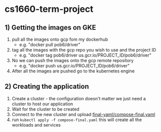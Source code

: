 # cs1660-term-project

## 1) Getting the images on GKE

1. pull all the images onto gcp fom my dockerhub
    * e.g. "docker pull pob6/driver"
2. tag all the images with the gcp repo you wish to use and the project ID
    * e.g. "docker tag pob6/driver us.gcr.io/PROJECT_ID/pob6/driver"
3. No we can push the images onto the gcp remote repository
    * e.g. "docker push us.gcr.io/PROJECT_ID/pob6/driver"
4. After all the images are pushed go to the kubernetes engine

## 2) Creating the application
1. Create a cluster - the configuration doesn't matter we just need a cluster to host our application
2. Wait for the cluster to be created
3. Connect to the new cluster and upload [final-yaml/compose-final.yaml](final-yaml/compose-final.yaml)
4. run `kubectl apply -f compose-final.yaml` this will create all the workloads and services